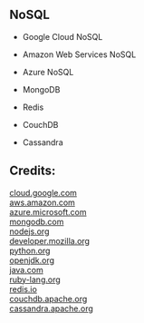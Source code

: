 NoSQL
-----

- Google Cloud NoSQL

- Amazon Web Services NoSQL

- Azure NoSQL

- MongoDB

- Redis

- CouchDB

- Cassandra

Credits:
--------
[cloud.google.com](https://cloud.google.com/)  
[aws.amazon.com](https://aws.amazon.com/)  
[azure.microsoft.com](https://azure.microsoft.com/)  
[mongodb.com](https://mongodb.com/)  
[nodejs.org](https://nodejs.org/)  
[developer.mozilla.org](https://developer.mozilla.org/)  
[python.org](https://python.org/)  
[openjdk.org](https://openjdk.org/)  
[java.com](https://java.com/)  
[ruby-lang.org](https://ruby-lang.org/)  
[redis.io](https://redis.io/)  
[couchdb.apache.org](https://couchdb.apache.org/)  
[cassandra.apache.org](https://cassandra.apache.org/)
